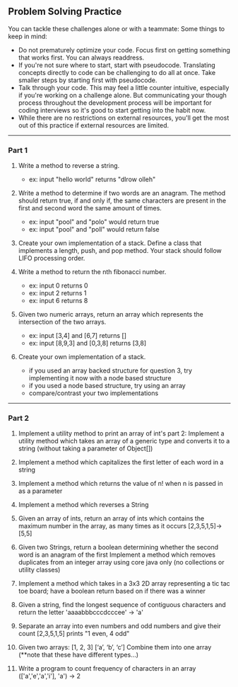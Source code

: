 ## Problem Solving Practice

You can tackle these challenges alone or with a teammate:
Some things to keep in mind:
- Do not prematurely optimize your code. Focus first on getting something that works first. You can always readdress.
- If you're not sure where to start, start with pseudocode. Translating concepts directly to code can be challenging to do all at once. Take smaller steps by starting first with pseudocode.
- Talk through your code. This may feel a little counter intuitive, especially if you're working on a challenge alone. But communicating your though process throughout the development process will be important for coding interviews so it's good to start getting into the habit now.
- While there are no restrictions on external resources, you'll get the most out of this practice if external resources are limited.
---
### Part 1

1. Write a method to reverse a string.
   - ex: input "hello world" returns "dlrow olleh"

2. Write a method to determine if two words are an anagram. The method should return true, if and only if, the same characters are present in the first and second word the same amount of times.
   - ex: input "pool" and "polo" would return true
   - ex: input "pool" and "poll" would return false

3. Create your own implementation of a stack. Define a class that implements a length, push, and pop method. Your stack should follow LIFO processing order.

4. Write a method to return the nth fibonacci number.
   - ex: input 0 returns 0
   - ex: input 2 returns 1
   - ex: input 6 returns 8

5. Given two numeric arrays, return an array which represents the intersection of the two arrays.
   - ex: input [3,4] and [6,7] returns []
   - ex: input [8,9,3] and [0,3,8] returns [3,8]

6. Create your own implementation of a stack.
   - if you used an array backed structure for question 3, try implementing it now with a node based structure
   - if you used a node based structure, try using an array
   - compare/contrast your two implementations
---

### Part 2
1. Implement a utility method to print an array of int's
part 2: Implement a utility method which takes an array of a generic type and converts it to a string (without taking a parameter of Object[])
2. Implement a method which capitalizes the first letter of each word in a string
3. Implement a method which returns the value of n! when n is passed in as a parameter
4. Implement a method which reverses a String

5. Given an array of ints, return an array of ints which contains the maximum number in the array, as many times as it occurs
[2,3,5,1,5]->[5,5]

6. Given two Strings, return a boolean determining whether the second word is an anagram of the first
Implement a method which removes duplicates from an integer array using core java only (no collections or utility classes)
7. Implement a method which takes in a 3x3 2D array representing a tic tac toe board; have a boolean return based on if there was a winner
8. Given a string, find the longest sequence of contiguous characters and return the letter
'aaaabbbcccdcccee' -> 'a'

9. Separate an array into even numbers and odd numbers and give their count
[2,3,5,1,5] prints "1 even, 4 odd"

10. Given two arrays: [1, 2, 3] [‘a’, ‘b’, ‘c’] Combine them into one array (**note that these have different types…)
11. Write a program to count frequency of characters in an array
(['a','e','a','i'], 'a') -> 2